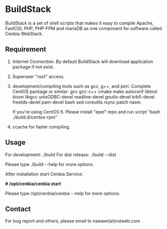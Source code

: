 BuildStack
==========

BuildStack is a set of shell scripts that makes it easy to compile Apache, FastCGI, PHP, PHP-FPM and mariaDB
as one component for software called Cenbia WebStack.

Requirement
-----------
1. Internet Connection. By default BuildStack will download application package if not exist.
2. Superuser "root" access.
3. development/compiling tools such as gcc, g++, and perl. 
   Complete CentOS package or similar: 
   gcc gcc-c++ cmake make autoconf libtool bison libgcc unixODBC-devel readline-devel gnutls-devel 
   krb5-devel freetds-devel pam-devel bash sed coreutils rsync patch nasm. 

   If you're using CentOS 6. Please install "epel" repo and run script "bash ./build.d/centos-rpm"

4. ccache for faster compiling.

Usage
------
For development: ./build
For dist release: ./build --dist

Please type ./build --help for more options.

After installation start Cenbia Service:

**# /opt/cenbia/cenbia start**

Please type /opt/cenbia/cenbia --help for more options.

Contact
-------
For bug report and others, please email to nawawi(at)rutweb.com

